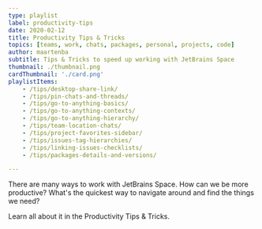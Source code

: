 ```yaml
---
type: playlist
label: productivity-tips
date: 2020-02-12
title: Productivity Tips & Tricks
topics: [teams, work, chats, packages, personal, projects, code]
author: maartenba
subtitle: Tips & Tricks to speed up working with JetBrains Space
thumbnail: ./thumbnail.png
cardThumbnail: './card.png'
playlistItems:
    - /tips/desktop-share-link/
    - /tips/pin-chats-and-threads/
    - /tips/go-to-anything-basics/
    - /tips/go-to-anything-contexts/
    - /tips/go-to-anything-hierarchy/
    - /tips/team-location-chats/
    - /tips/project-favorites-sidebar/
    - /tips/issues-tag-hierarchies/
    - /tips/linking-issues-checklists/
    - /tips/packages-details-and-versions/

---
```



There are many ways to work with JetBrains Space. How can we be more productive? What's the quickest way to navigate around and find the things we need?

Learn all about it in the Productivity Tips & Tricks.
